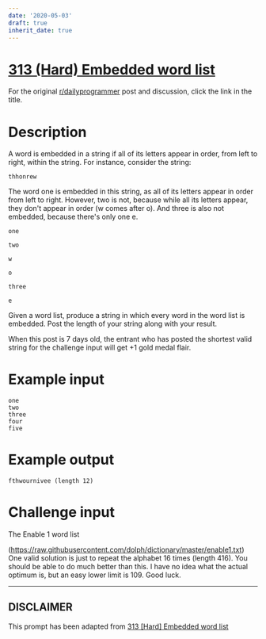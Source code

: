 ```yaml
---
date: '2020-05-03'
draft: true
inherit_date: true
---
```


# [313 (Hard) Embedded word list](https://www.reddit.com/r/dailyprogrammer/comments/69fxq8/20170505_challenge_313_hard_embedded_word_list/)

For the original [r/dailyprogrammer](https://www.reddit.com/r/dailyprogrammer/) post and discussion, click the link in the title.

# Description
A word is embedded in a string if all of its letters appear in order, from left to right, within the string. For instance, consider the string:


```
thhonrew
```
The word one is embedded in this string, as all of its letters appear in order from left to right. However, two is not, because while all its letters appear, they don't appear in order (w comes after o). And three is also not embedded, because there's only one e.


```
one
```

```
two
```

```
w
```

```
o
```

```
three
```

```
e
```
Given a word list, produce a string in which every word in the word list is embedded. Post the length of your string along with your result.

When this post is 7 days old, the entrant who has posted the shortest valid string for the challenge input will get +1 gold medal flair.

# Example input

```
one
two
three
four
five
```
# Example output

```
fthwournivee (length 12)
```
# Challenge input
The Enable 1 word list

(https://raw.githubusercontent.com/dolph/dictionary/master/enable1.txt)
One valid solution is just to repeat the alphabet 16 times (length 416). You should be able to do much better than this. I have no idea what the actual optimum is, but an easy lower limit is 109. Good luck.


----
## **DISCLAIMER**
This prompt has been adapted from [313 [Hard] Embedded word list](https://www.reddit.com/r/dailyprogrammer/comments/69fxq8/20170505_challenge_313_hard_embedded_word_list/
)
